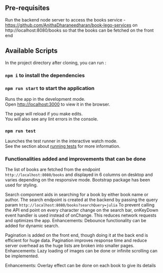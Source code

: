 ## Pre-requisites

Run the backend node server to access the books service -  https://github.com/AnithaDharaneedharan/book-lego-services on http://localhost:8080/books  so that the books can be fetched on the front end

## Available Scripts

In the project directory after cloning, you can run :

### `npm i` to install the dependencies

### `npm run start` to start the application

Runs the app in the development mode.\
Open [http://localhost:3000](http://localhost:3000) to view it in the browser.

The page will reload if you make edits.\
You will also see any lint errors in the console.

### `npm run test`

Launches the test runner in the interactive watch mode.\
See the section about [running tests](https://facebook.github.io/create-react-app/docs/running-tests) for more information.

### Functionalities added and improvements that can be done
The list of books are fetched from the endpoint `http://localhost:8080/books` and displayed in 6 columns on desktop and varies depending on the responsive mode. Bootstrap package has been used for styling.

Search component aids in searching for a book by either book name or author.
The search endpoint is created at the backend by passing the query param `http://localhost:8080/books?searchQuery=julia`
To prevent calling the API end point on every character change on the search bar, onKeyDown event handler is used instead of onChange. This reduces network requests and optimizes the app.
Enhancements: Debounce functionality can be added for dynamic search.

Pagination is added on the front end, though doing it at the back end is efficient for huge data.
Pagination improves response time and reduce server overhead as the huge lists are broken into smaller pages.
Enhancements: Lazy loading of images can be done or infinite scrolling can be implemented.

Enhancements: Overlay effect can be done on each book to give its details 




